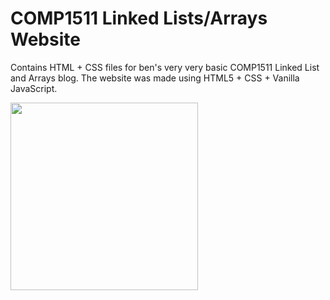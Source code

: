 # COMP1511 Linked Lists/Arrays Website

Contains HTML + CSS files for ben's very very basic COMP1511 Linked List and Arrays blog. The website was made using HTML5 + CSS + Vanilla JavaScript. 



<img src="https://user-images.githubusercontent.com/97421407/179744317-4b478cb1-c4fb-4363-a616-ac26add0cb09.png" width="300">
